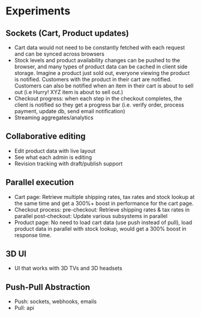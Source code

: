 # Experiments

## Sockets (Cart, Product updates)

- Cart data would not need to be constantly fetched with each request and can be synced across browsers
- Stock levels and product availability changes can be pushed to the browser, and many types of product data can be cached in client side storage. Imagine a product just sold out, everyone viewing the product is notified. Customers with the product in their cart are notified. Customers can also be notified when an item in their cart is about to sell out (i.e Hurry! XYZ item is about to sell out.)
- Checkout progress: when each step in the checkout completes, the client is notified so they get a progress bar (i.e. verify order, process payment, update db, send email notification)
- Streaming aggregates/analytics

## Collaborative editing

- Edit product data with live layout
- See what each admin is editing
- Revision tracking with draft/publish support

## Parallel execution

- Cart page: Retrieve multiple shipping rates, tax rates and stock lookup at the same time and get a 300%+ boost in performance for the cart page.
- Checkout process:
      pre-checkout: Retrieve shipping rates & tax rates in parallel
      post-checkout: Update various subsystems in parallel
- Product page: No need to load cart data (use push instead of pull), load product data in parallel with stock lookup, would get a 300% boost in response time.

## 3D UI

- UI that works with 3D TVs and 3D headsets

## Push-Pull Abstraction
  
- Push: sockets, webhooks, emails
- Pull: api

